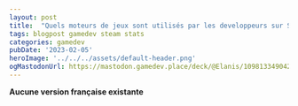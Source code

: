 ```yaml
---
layout: post
title:  "Quels moteurs de jeux sont utilisés par les developpeurs sur Steam ?"
tags: blogpost gamedev steam stats
categories: gamedev
pubDate: '2023-02-05'
heroImage: '../../../assets/default-header.png'
ogMastodonUrl: https://mastodon.gamedev.place/deck/@Elanis/109813349042979627
---
```

<b>Aucune version française existante</b>